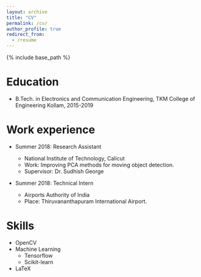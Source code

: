 ```yaml
---
layout: archive
title: "CV"
permalink: /cv/
author_profile: true
redirect_from:
  - /resume
---
```


{% include base_path %}

Education
======
* B.Tech. in Electronics and Communication Engineering, TKM College of Engineering Kollam, 2015-2019

Work experience
======
* Summer 2018: Research Assistant
  * National Institute of Technology, Calicut
  * Work: Improving PCA methods for moving object detection.
  * Supervisor: Dr. Sudhish George

* Summer 2018: Technical Intern
  * Airports Authority of India
  * Place: Thiruvananthapuram International Airport. 
  
Skills
======
* OpenCV
* Machine Learning
  * Tensorflow
  * Scikit-learn
* LaTeX
<!---
Publications
======
  <ul>{% for post in site.publications %}
    {% include archive-single-cv.html %}
  {% endfor %}</ul>
 Talks
======
  <ul>{% for post in site.talks %}
    {% include archive-single-talk-cv.html %}
  {% endfor %}</ul>
  Teaching
======
  <ul>{% for post in site.teaching %}
    {% include archive-single-cv.html %}
  {% endfor %}</ul>
  Service and leadership
======
* Currently signed in to 43 different slack teams
-->
